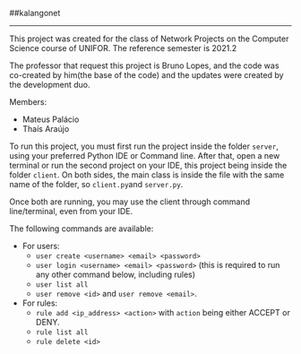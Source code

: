 ##kalangonet

--------------------

This project was created for the class of Network Projects on the Computer Science course of UNIFOR. The reference semester is 2021.2

The professor that request this project is Bruno Lopes, and the code was co-created by him(the base of the code) and the updates were created by the development duo.

Members:

* Mateus Palácio
* Thaís Araújo

To run this project, you must first run the project inside the folder `server`, using your preferred Python IDE or Command line. After that, open a new terminal or run the second project on your IDE, this project being inside the folder `client`. On both sides, the main class is inside the file with the same name of the folder, so `client.py`and `server.py`.

Once both are running, you may use the client through command line/terminal, even from your IDE.

The following commands are available:

* For users:
  * `user create <username> <email> <password>`
  * `user login <username> <email> <password>` (this is required to run any other command below, including rules)
  * `user list all`
  * `user remove <id>` and `user remove <email>`.
* For rules:
  * `rule add <ip_address> <action>` with `action` being either ACCEPT or DENY.
  * `rule list all`
  * `rule delete <id>`

